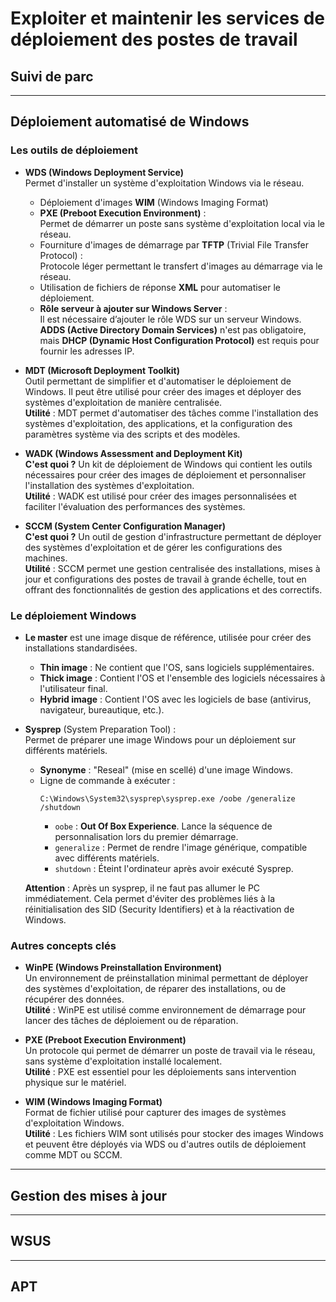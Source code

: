 # Exploiter et maintenir les services de déploiement des postes de travail

## Suivi de parc

---

## Déploiement automatisé de Windows

### Les outils de déploiement

- **WDS (Windows Deployment Service)**  
  Permet d'installer un système d'exploitation Windows via le réseau.
  - Déploiement d'images **WIM** (Windows Imaging Format)
  - **PXE (Preboot Execution Environment)** :  
    Permet de démarrer un poste sans système d'exploitation local via le réseau.
  - Fourniture d'images de démarrage par **TFTP** (Trivial File Transfer Protocol) :  
    Protocole léger permettant le transfert d'images au démarrage via le réseau.
  - Utilisation de fichiers de réponse **XML** pour automatiser le déploiement.
  - **Rôle serveur à ajouter sur Windows Server** :  
    Il est nécessaire d’ajouter le rôle WDS sur un serveur Windows. **ADDS (Active Directory Domain Services)** n'est pas obligatoire, mais **DHCP (Dynamic Host Configuration Protocol)** est requis pour fournir les adresses IP.

- **MDT (Microsoft Deployment Toolkit)**  
  Outil permettant de simplifier et d'automatiser le déploiement de Windows. Il peut être utilisé pour créer des images et déployer des systèmes d'exploitation de manière centralisée.  
  **Utilité** : MDT permet d'automatiser des tâches comme l'installation des systèmes d'exploitation, des applications, et la configuration des paramètres système via des scripts et des modèles.

- **WADK (Windows Assessment and Deployment Kit)**  
  **C'est quoi ?** Un kit de déploiement de Windows qui contient les outils nécessaires pour créer des images de déploiement et personnaliser l'installation des systèmes d'exploitation.  
  **Utilité** : WADK est utilisé pour créer des images personnalisées et faciliter l'évaluation des performances des systèmes.

- **SCCM (System Center Configuration Manager)**  
  **C'est quoi ?** Un outil de gestion d'infrastructure permettant de déployer des systèmes d'exploitation et de gérer les configurations des machines.  
  **Utilité** : SCCM permet une gestion centralisée des installations, mises à jour et configurations des postes de travail à grande échelle, tout en offrant des fonctionnalités de gestion des applications et des correctifs.

### Le déploiement Windows

- **Le master** est une image disque de référence, utilisée pour créer des installations standardisées.
  - **Thin image** : Ne contient que l'OS, sans logiciels supplémentaires.
  - **Thick image** : Contient l'OS et l'ensemble des logiciels nécessaires à l'utilisateur final.
  - **Hybrid image** : Contient l'OS avec les logiciels de base (antivirus, navigateur, bureautique, etc.).

- **Sysprep** (System Preparation Tool) :  
  Permet de préparer une image Windows pour un déploiement sur différents matériels.
  - **Synonyme** : "Reseal" (mise en scellé) d'une image Windows.
  - Ligne de commande à exécuter :  
    ```shell
    C:\Windows\System32\sysprep\sysprep.exe /oobe /generalize /shutdown
    ```
    - `oobe` : **Out Of Box Experience**. Lance la séquence de personnalisation lors du premier démarrage.
    - `generalize` : Permet de rendre l'image générique, compatible avec différents matériels.
    - `shutdown` : Éteint l'ordinateur après avoir exécuté Sysprep.
  
  **Attention** : Après un sysprep, il ne faut pas allumer le PC immédiatement. Cela permet d'éviter des problèmes liés à la réinitialisation des SID (Security Identifiers) et à la réactivation de Windows.

### Autres concepts clés

- **WinPE (Windows Preinstallation Environment)**  
  Un environnement de préinstallation minimal permettant de déployer des systèmes d'exploitation, de réparer des installations, ou de récupérer des données.  
  **Utilité** : WinPE est utilisé comme environnement de démarrage pour lancer des tâches de déploiement ou de réparation.

- **PXE (Preboot Execution Environment)**  
  Un protocole qui permet de démarrer un poste de travail via le réseau, sans système d'exploitation installé localement.  
  **Utilité** : PXE est essentiel pour les déploiements sans intervention physique sur le matériel.

- **WIM (Windows Imaging Format)**  
  Format de fichier utilisé pour capturer des images de systèmes d'exploitation Windows.  
  **Utilité** : Les fichiers WIM sont utilisés pour stocker des images Windows et peuvent être déployés via WDS ou d'autres outils de déploiement comme MDT ou SCCM.

---

## Gestion des mises à jour

---

## WSUS

---

## APT
